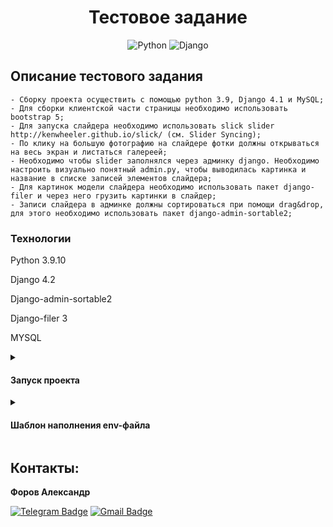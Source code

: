 <a id="anchor"></a>
<div align=center>

  # Тестовое задание

  ![Python](https://img.shields.io/badge/python-3670A0?style=for-the-badge&logo=python&logoColor=ffdd54)
  ![Django](https://img.shields.io/badge/django-%23092E20.svg?style=for-the-badge&logo=django&logoColor=white)

</div>

## Описание тестового задания

```
- Сборку проекта осуществить с помощью python 3.9, Django 4.1 и MySQL;
- Для сборки клиентской части страницы необходимо использовать bootstrap 5;
- Для запуска слайдера необходимо использовать slick slider http://kenwheeler.github.io/slick/ (см. Slider Syncing);
- По клику на большую фотографию на слайдере фотки должны открываться на весь экран и листаться галереей;
- Необходимо чтобы slider заполнялся через админку django. Необходимо настроить визуально понятный admin.py, чтобы выводилась картинка и название в списке записей элементов слайдера;
- Для картинок модели слайдера необходимо использовать пакет django-filer и через него грузить картинки в слайдер;
- Записи слайдера в админке должны сортироваться при помощи drag&drop, для этого необходимо использовать пакет django-admin-sortable2;
```

### Технологии

Python 3.9.10

Django 4.2

Django-admin-sortable2

Django-filer 3

MYSQL

<details>
<summary>
<h4>Запуск проекта</h4>
</summary>

<br>

~~~
склонировать проект git clone git@github.com:JustLight1/test-space-agency.git
~~~
- При первом запуске для функционирования проекта обязательно установить виртуальное окружение, установить зависимости,  выполнить миграции:

```
python -m venv venv

source venv/Scripts/activate

python -m pip install --upgrade pip
```
- Установите зависимости из файла requirements.txt

```
pip install -r requirements.txt
```
- Выполните миграции БД. Из папки backend с файлом manage.py выполните команду:
```
python manage.py makemigrations
python manage.py migrate
```
- Для создания суперюзера из папки backend с файлом manage.py выполните команду:
```
python manage.py createsuperuser
```

- Для запуска сервера из папки backend с файлом manage.py выполните команду:

```
python manage.py runserver
```
</details>


<details>
<summary>
<h4>Шаблон наполнения env-файла</h4>
</summary>

- Для работы с MYSQL необходимо установить DEBUG=False или True для работы с SQLite

<br>

```env
  DEBUG=False

  MYSQL_DATABASE=...
  MYSQL_USER=...
  MYSQL_PASSWORD=...
  MYSQL_ROOT_PASSWORD=...


  DB_HOST=...
  DB_PORT=...
```

</details>

## Контакты:

**Форов Александр** 

[![Telegram Badge](https://img.shields.io/badge/-Light_88-blue?style=social&logo=telegram&link=https://t.me/Light_88)](https://t.me/Light_88) [![Gmail Badge](https://img.shields.io/badge/forov.py@gmail.com-c14438?style=flat&logo=Gmail&logoColor=white&link=mailto:forov.py@gmail.com)](mailto:forov.py@gmail.com)
